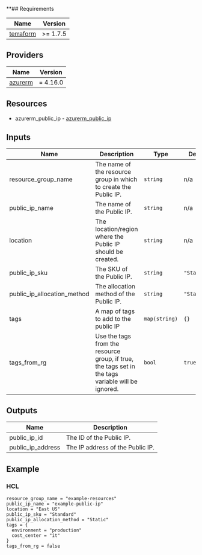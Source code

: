 **## Requirements

| Name | Version |
|------|---------|
| <a name="requirement_terraform"></a> [terraform](#requirement\_terraform) | >= 1.7.5 |

## Providers

| Name | Version |
|------|---------|
| <a name="provider_azurerm"></a> [azurerm](#provider\_azurerm) | = 4.16.0 |

## Resources

- azurerm_public_ip - [azurerm_public_ip](https://registry.terraform.io/providers/hashicorp/azurerm/latest/docs/resources/public_ip)

## Inputs

| Name | Description | Type | Default | Required |
|------|-------------|------|---------|:--------:|
| resource_group_name | The name of the resource group in which to create the Public IP. | `string` | n/a | yes |
| public_ip_name | The name of the Public IP. | `string` | n/a | yes |
| location | The location/region where the Public IP should be created. | `string` | n/a | yes |
| public_ip_sku | The SKU of the Public IP. | `string` | `"Standard"` | no |
| public_ip_allocation_method | The allocation method of the Public IP. | `string` | `"Static"` | no |
| tags | A map of tags to add to the public IP | `map(string)` | `{}` | no |
| tags_from_rg | Use the tags from the resource group, if true, the tags set in the tags variable will be ignored. | `bool` | `true` | no |

## Outputs

| Name | Description |
|------|-------------|
| public_ip_id | The ID of the Public IP. |
| public_ip_address | The IP address of the Public IP. |

## Example

### HCL
```hcl
resource_group_name = "example-resources"
public_ip_name = "example-public-ip"
location = "East US"
public_ip_sku = "Standard"
public_ip_allocation_method = "Static"
tags = {
  environment = "production"
  cost_center = "it"
}
tags_from_rg = false
```
